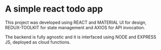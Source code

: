 # A simple react todo app

This project was developed using REACT and MATERIAL UI for design, REDUX-TOOLKIT for state management and AXIOS for API invocation.

The backend is fully agnostic and it is interfaced using NODE and EXPRESS JS, deployed as cloud functions.